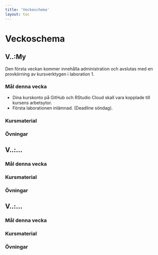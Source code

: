 ```yaml
---
title: 'Veckoschema'
layout: toc
---
```


# Veckoschema

## V..:My
Den första veckan kommer innehålla administration och avslutas med en provkörning av kursverktygen i laboration 1.
### Mål denna vecka
  - Dina kurskonto på GitHub och RStudio Cloud skall vara kopplade till kursens arbetsytor.
  - Första laborationen inlämnad. (Deadline söndag).

### Kursmaterial
### Övningar


## V..:...
### Mål denna vecka
### Kursmaterial
### Övningar


## V..:...
### Mål denna vecka
### Kursmaterial
### Övningar



